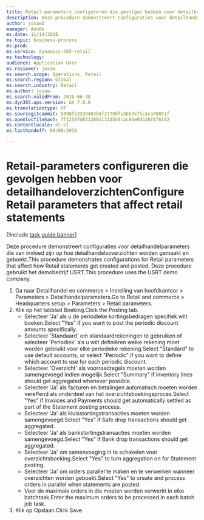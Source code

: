 ```yaml
--- 
title: Retail-parameters configureren die gevolgen hebben voor detailhandeloverzichten
description: Deze procedure demonstreert configuraties voor detailhandelparameters die van invloed zijn op hoe detailhandelsoverzichten worden gemaakt en geboekt.
author: josaw1
manager: AnnBe
ms.date: 11/14/2016
ms.topic: business-process
ms.prod: 
ms.service: dynamics-365-retail
ms.technology: 
audience: Application User
ms.reviewer: josaw
ms.search.scope: Operations, Retail
ms.search.region: Global
ms.search.industry: Retail
ms.author: josaw
ms.search.validFrom: 2016-06-30
ms.dyn365.ops.version: AX 7.0.0
ms.translationtype: HT
ms.sourcegitcommit: 5098fb3339403b6f2779dfe3bb7ef5c4ca78051f
ms.openlocfilehash: ff12587d8332801131d5b0cac84e0db38f8f6142
ms.contentlocale: nl-nl
ms.lasthandoff: 08/08/2018

---
```

# <a name="configure-retail-parameters-that-affect-retail-statements"></a><span data-ttu-id="5109f-103">Retail-parameters configureren die gevolgen hebben voor detailhandeloverzichten</span><span class="sxs-lookup"><span data-stu-id="5109f-103">Configure Retail parameters that affect retail statements</span></span>

[!include [task guide banner](../includes/task-guide-banner.md)]

<span data-ttu-id="5109f-104">Deze procedure demonstreert configuraties voor detailhandelparameters die van invloed zijn op hoe detailhandelsoverzichten worden gemaakt en geboekt.</span><span class="sxs-lookup"><span data-stu-id="5109f-104">This procedure demonstrates configurations for Retail parameters that affect how Retail statements get created and posted.</span></span> <span data-ttu-id="5109f-105">Deze procedure gebruikt het demobedrijf USRT.</span><span class="sxs-lookup"><span data-stu-id="5109f-105">This procedure uses the USRT demo company.</span></span>

1. <span data-ttu-id="5109f-106">Ga naar Detailhandel en commerce > Instelling van hoofdkantoor > Parameters > Detailhandelparameters.</span><span class="sxs-lookup"><span data-stu-id="5109f-106">Go to Retail and commerce > Headquarters setup  > Parameters > Retail parameters.</span></span>
2. <span data-ttu-id="5109f-107">Klik op het tabblad Boeking.</span><span class="sxs-lookup"><span data-stu-id="5109f-107">Click the Posting tab.</span></span>
    * <span data-ttu-id="5109f-108">Selecteer 'Ja' als u de periodieke kortingsbedragen specifiek wilt boeken.</span><span class="sxs-lookup"><span data-stu-id="5109f-108">Select "Yes" if you want to post the periodic discount amounts specifically.</span></span>  
    * <span data-ttu-id="5109f-109">Selecteer 'Standaard' om standaardrekeningen te gebruiken of selecteer 'Periodiek' als u wilt definiëren welke rekening moet worden gebruikt voor elke periodieke rekening.</span><span class="sxs-lookup"><span data-stu-id="5109f-109">Select "Standard" to use default accounts, or select "Periodic" if you want to define which account to use for each periodic discount.</span></span>  
    * <span data-ttu-id="5109f-110">Selecteer 'Overzicht' als voorraadregels moeten worden samengevoegd indien mogelijk.</span><span class="sxs-lookup"><span data-stu-id="5109f-110">Select "Summary" if inventory lines should get aggregated whenever possible.</span></span>  
    * <span data-ttu-id="5109f-111">Selecteer 'Ja' als facturen en betalingen automatisch moeten worden vereffend als onderdeel van het overzichtsboekingsproces.</span><span class="sxs-lookup"><span data-stu-id="5109f-111">Select "Yes" if Invoices and Payments should get automatically settled as part of the Statement posting process.</span></span>  
    * <span data-ttu-id="5109f-112">Selecteer 'Ja' als kluisstortingstransacties moeten worden samengevoegd.</span><span class="sxs-lookup"><span data-stu-id="5109f-112">Select "Yes" if Safe drop transactions should get aggregated.</span></span>  
    * <span data-ttu-id="5109f-113">Selecteer 'Ja' als bankstortingstransacties moeten worden samengevoegd.</span><span class="sxs-lookup"><span data-stu-id="5109f-113">Select "Yes" if Bank drop transactions should get aggregated.</span></span>  
    * <span data-ttu-id="5109f-114">Selecteer 'Ja' om samenvoeging in te schakelen voor overzichtsboeking.</span><span class="sxs-lookup"><span data-stu-id="5109f-114">Select "Yes" to turn aggregation on for Statement posting.</span></span>  
    * <span data-ttu-id="5109f-115">Selecteer 'Ja' om orders parallel te maken en te verwerken wanneer overzichten worden geboekt.</span><span class="sxs-lookup"><span data-stu-id="5109f-115">Select "Yes" to create and process orders in parallel when statements are posted.</span></span>  
    * <span data-ttu-id="5109f-116">Voer de maximale orders in die moeten worden verwerkt in elke batchtaak.</span><span class="sxs-lookup"><span data-stu-id="5109f-116">Enter the maximum orders to be processed in each batch job task.</span></span>  
3. <span data-ttu-id="5109f-117">Klik op Opslaan.</span><span class="sxs-lookup"><span data-stu-id="5109f-117">Click Save.</span></span>


